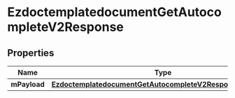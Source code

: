 
# EzdoctemplatedocumentGetAutocompleteV2Response

## Properties
| Name | Type | Description | Notes |
| ------------ | ------------- | ------------- | ------------- |
| **mPayload** | [**EzdoctemplatedocumentGetAutocompleteV2ResponseMPayload**](EzdoctemplatedocumentGetAutocompleteV2ResponseMPayload.md) |  |  |



